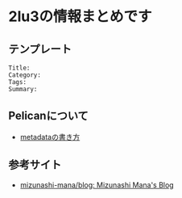 # 2lu3の情報まとめです

## テンプレート

```
Title:
Category:
Tags:
Summary:
```

## Pelicanについて

- [metadataの書き方](https://docs.getpelican.com/en/latest/content.html)

## 参考サイト

- [mizunashi-mana/blog: Mizunashi Mana's Blog](https://github.com/mizunashi-mana/blog)
